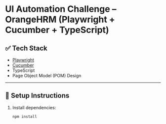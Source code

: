 # UI Automation Challenge – OrangeHRM (Playwright + Cucumber + TypeScript)

## ✅ Tech Stack
- [Playwright](https://playwright.dev/)
- [Cucumber](https://cucumber.io/)
- TypeScript
- Page Object Model (POM) Design

---

## 🚀 Setup Instructions

1. Install dependencies:
   ```bash
   npm install
